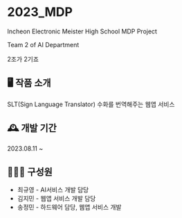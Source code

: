 # 2023_MDP
Incheon Electronic Meister High School MDP Project

Team 2 of AI Department

2조가 2기죠

## 🖥 작품 소개
SLT(Sign Language Translator) 
수화를 번역해주는 웹앱 서비스

## 🕰 개발 기간
2023.08.11 ~ 

## 👨‍👦‍👦 구성원
- 최규영 - AI서비스 개발 담당
- 김지민 - 웹앱 서비스 개발 담당
- 송정민 - 하드웨어 담당, 웹앱 서비스 개발
